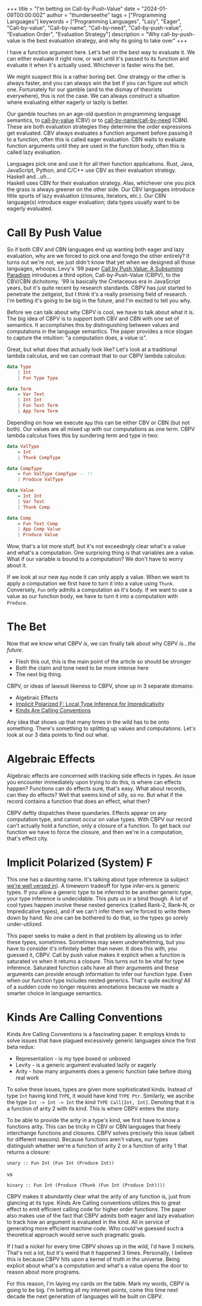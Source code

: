+++
title = "I'm betting on Call-by-Push-Value"
date = "2024-01-09T00:00:00Z"
author = "thunderseethe"
tags = ["Programming Languages"]
keywords = ["Programming Languages", "Lazy", "Eager", "Call-by-value", "Call-by-name", "Call-by-need", "Call-by-push-value", "Evaluation Order", "Evaluation Strategy"]
description = "Why call-by-push-value is the best evaluation strategy, and why its going to take over"
+++

I have a function argument here.
Let's bet on the best way to evaluate it.
We can either evaluate it right now, or wait until it's passed to its function and evaluate it when it's actually used.
Whichever is faster wins the bet.

We might suspect this is a rather boring bet.
One strategy or the other is always faster, and you can always win the bet if you can figure out which one.
Fortunately for our gamble (and to the dismay of theorists everywhere), this is not the case.
We can always construct a situation where evaluating either eagerly or lazily is better.

Our gamble touches on an age-old question in programming language semantics, to [call-by-value]() (CBV) or to [call-by-name/call-by-need]() (CBN).
These are both evaluation strategies they determine the order expressions get evaluated.
CBV always evaluates a function argument before passing it to a function, often this is called eager evaluation.
CBN waits to evaluate function arguments until they are used in the function body, often this is called lazy evaluation.

Languages pick one and use it for all their function applications.
Rust, Java, JavaScript, Python, and C/C++ use CBV as their evaluation strategy.
Haskell and...uh...  
Haskell uses CBN for their evaluation strategy.
Alas, whichever one you pick the grass is always greener on the other side.
Our CBV languages introduce little spurts of lazy evaluation (closures, iterators, etc.). 
Our CBN language(s) introduce eager evaluation; data types usually want to be eagerly evaluated.

# Call By Push Value
So if both CBV and CBN languages end up wanting both eager and lazy evaluation, why are we forced to pick one and forego the other entirely?
It turns out we're not, we just didn't know that yet when we designed all those languages, whoops.
Levy's '99 paper [Call by Push Value: A Subsuming Paradigm](https://dl.acm.org/doi/10.5555/645894.671755) introduces a third option, Call-by-Push-Value (CBPV), to the CBV/CBN dichotomy.
'99 is basically the Cretaceous era in JavaScript years, but it's quite recent by research standards.
CBPV has just started to penetrate the zeitgeist, but I think it's a really promising field of research.
I'm betting it's going to be big in the future, and I'm excited to tell you why.

Before we can talk about why CBPV is cool, we have to talk about what it is.
The big idea of CBPV is to support both CBV and CBN with one set of semantics.
It accomplishes this by distinguishing between values and computations in the language semantics.
The paper provides a nice slogan to capture the intuition: "a computation does, a value is".

Great, but what does that actually look like?
Let's look at a traditional lambda calculus, and we can contrast that to our CBPV lambda calculus:

```hs
data Type 
    | Int
    | Fun Type Type

data Term
    = Var Text
    | Int Int
    | Fun Text Term
    | App Term Term
```

Depending on how we execute `App` this can be either CBV or CBN (but not both).
Our values are all mixed up with our computations as one term.
CBPV lambda calculus fixes this by sundering term and type in two:

```hs
data ValType 
    = Int
    | Thunk CompType

data CompType 
    = Fun ValType CompType -- !!
    | Produce ValType

data Value
    = Int Int
    | Var Text
    | Thunk Comp

data Comp
    = Fun Text Comp
    | App Comp Value
    | Produce Value
```

Wow, that's a lot more stuff, but it's not exceedingly clear what's a value and what's a computation.
One surprising thing is that variables are a value. 
What if our variable is bound to a computation?
We don't have to worry about it.

If we look at our new `App` node it can only apply a value.
When we want to apply a computation we first have to turn it into a value using `Thunk`.
Conversely, `Fun` only admits a computation as it's body.
If we want to use a value as our function body, we have to turn it into a computation with `Produce`.

# The Bet

Now that we know what CBPV _is_, we can finally talk about why CBPV _is...the future_.
* Flesh this out, this is the main point of the article so should be stronger
* Both the claim and tone need to be more intense here
* The next big thing.

CBPV, or ideas of lawsuit likeness to CBPV, show up in 3 separate domains:

  * Algebraic Effects
  * [Implicit Polarized F: Local Type Inference for Impredicativity](https://www.cl.cam.ac.uk/~nk480/implicit-polarized-f.pdf)
  * [Kinds Are Calling Conventions](https://www.microsoft.com/en-us/research/uploads/prod/2020/03/kacc.pdf)

Any idea that shows up that many times in the wild has to be onto something.
There's something to splitting up values and computations.
Let's look at our 3 data points to find out what.

# Algebraic Effects

Algebraic effects are concerned with tracking side effects in types.
An issue you encounter immediately upon trying to do this, is where can effects happen?
Functions can do effects sure, that's easy.
What about records, can they do effects?
Well that seems kind of silly, so no.
But what if the record contains a function that does an effect, what then?

CBPV deftly dispatches these quandaries.
Effects appear on any computation type, and cannot occur on value types.
With CBPV our record can't actually hold a function, only a closure of a function.
To get back our function we have to force the closure, and then we're in a computation, that's effect city.

# Implicit Polarized (System) F
This one has a daunting name.
It's talking about type inference (a subject [we're well versed in](/posts/type-inference/)).
A timeworn tradeoff for type infer-ers is generic types.
If you allow a generic type to be inferred to be another generic type, your type inference is undecidable.
This puts us in a bind though. 
A lot of cool types happen involve these nested generics (called Rank-2, Rank-N, or Impredicative types), and if we can't infer them we're forced to write them down by hand.
No one can be bothered to do that, so the types go sorely under-utilized.

This paper seeks to make a dent in that problem by allowing us to infer these types, sometimes.
Sometimes may seem underwhelming, but you have to consider it's infinitely better than never.
It does this with, you guessed it, CBPV.
Call by push value makes it explicit when a function is saturated vs when it returns a closure.
This turns out to be vital for type inference.
Saturated function calls have all their arguments and these arguments can provide enough information to infer our function type.
Even when our function type includes nested generics.
That's quite exciting! 
All of a sudden code no longer requires annotations because we made a smarter choice in language semantics.

# Kinds Are Calling Conventions

Kinds Are Calling Conventions is a fascinating paper. 
It employs kinds to solve issues that have plagued excessively generic languages since the first beta redux:

  * Representation - is my type boxed or unboxed
  * Levity - is a generic argument evaluated lazily or eagerly
  * Arity - how many arguments does a generic function take before doing real work

To solve these issues, types are given more sophisticated kinds.
Instead of type `Int` having kind `TYPE`, it would have kind `TYPE Ptr`.
Similarly, we ascribe the type `Int -> Int -> Int` the kind `TYPE Call[Int, Int]`.
Denoting that it is a function of arity 2 with its kind.
This is where CBPV enters the story.

To be able to provide the arity in a type's kind, we first have to know a functions arity.
This can be tricky in CBV or CBN languages that freely interchange functions and closures.
CBPV solves precisely this issue (albeit for different reasons).
Because functions aren't values, our types distinguish whether we're a function of arity 2 or a function of arity 1 that returns a closure:

```
unary :: Fun Int (Fun Int (Produce Int))
```
vs
```
binary :: Fun Int (Produce (Thunk (Fun Int (Produce Int))))
```

CBPV makes it abundantly clear what the arity of any function is, just from glancing at its type.
Kinds Are Calling conventions utilizes this to great effect to emit efficient calling code for higher order functions.
The paper also makes use of the fact that CBPV admits both eager and lazy evaluation to track how an argument is evaluated in the kind.
All in service of generating more efficient machine code.
Who could've guessed such a theoretical approach would serve such pragmatic goals.

If I had a nickel for every time CBPV shows up in the wild, I'd have 3 nickels.
That's not a lot, but it's weird that it happened 3 times.
Personally, I believe this is because CBPV hits upon a kernel of truth in the universe.
Being explicit about what's a computation and what's a value opens the door to reason about more programs.

For this reason, I'm laying my cards on the table.
Mark my words, CBPV is going to be big.
I'm betting all my internet points, come this time next decade the next generation of languages will be built on CBPV.


